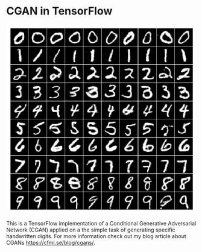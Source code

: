 # CGAN in TensorFlow

![Top image](cdcgan_gen_data_19.png)

This is a TensorFlow implementation of a Conditional Generative Adversarial Network (CGAN) applied on a the simple task of generating specific handwritten digits. For more information check out my blog article about CGANs https://cfml.se/blog/cgans/.
